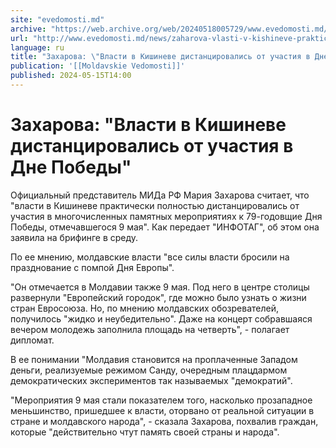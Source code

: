 ```yaml
---
site: "evedomosti.md"
archive: "https://web.archive.org/web/20240518005729/www.evedomosti.md/news/zaharova-vlasti-v-kishineve-prakticheski-polnostyu-distancir"
url: "http://www.evedomosti.md/news/zaharova-vlasti-v-kishineve-prakticheski-polnostyu-distancir"
language: ru
title: "Захарова: \"Власти в Кишиневе дистанцировались от участия в Дне Победы\""
publication: '[[Moldavskie Vedomosti]]'
published: 2024-05-15T14:00
---
```


# Захарова: "Власти в Кишиневе дистанцировались от участия в Дне Победы"

Официальный представитель МИДа РФ Мария Захарова считает, что "власти в Кишиневе практически полностью дистанцировались от участия в многочисленных памятных мероприятиях к 79-годовщие Дня Победы, отмечавшегося 9 мая". Как передает "ИНФОТАГ", об этом она заявила на брифинге в среду.

По ее мнению, молдавские власти "все силы власти бросили на празднование с помпой Дня Европы".

"Он отмечается в Молдавии также 9 мая. Под него в центре столицы развернули "Европейский городок", где можно было узнать о жизни стран Евросоюза. Но, по мнению молдавских обозревателей, получилось "жидко и неубедительно". Даже на концерт собравшаяся вечером молодежь заполнила площадь на четверть", - полагает дипломат.

В ее понимании "Молдавия становится на проплаченные Западом деньги, реализуемые режимом Санду, очередным плацдармом демократических экспериментов так называемых "демократий".

"Мероприятия 9 мая стали показателем того, насколько прозападное меньшинство, пришедшее к власти, оторвано от реальной ситуации в стране и молдавского народа", - сказала Захарова, похвалив граждан, которые "действительно чтут память своей страны и народа".